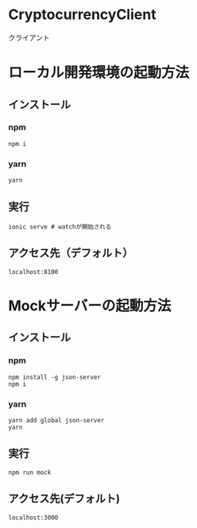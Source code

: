 # CryptocurrencyClient
クライアント

# ローカル開発環境の起動方法
## インストール
### npm
```shell
npm i
```

### yarn
```shell
yarn
```

## 実行
```shell
ionic serve # watchが開始される
```

## アクセス先（デフォルト）
`localhost:8100`

# Mockサーバーの起動方法

## インストール

### npm
```shell
npm install -g json-server
npm i
```

### yarn
```shell
yarn add global json-server
yarn
```

## 実行
```shell
npm run mock
```

## アクセス先(デフォルト)
`localhost:3000`

